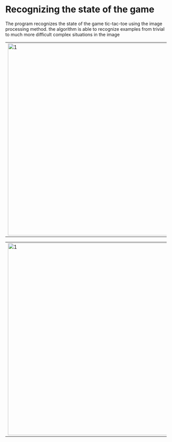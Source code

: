 # Recognizing the state of the game

The program recognizes the state of the game tic-tac-toe using the image processing method. the algorithm is able to recognize examples from trivial to much more difficult complex situations in the image

<table>
  <tr>
    <td> <img src="https://user-images.githubusercontent.com/77066408/169562453-d3b50341-2b39-4e2a-a8b3-0004d7c86bd4.png"  alt="1" width = 540px height = 600px></td>
    <td> <img src="https://user-images.githubusercontent.com/77066408/169562664-af86480b-1d21-4bee-83b2-8a27460ad3f0.png"  alt="2" width = 540px height = 600px></td>
    
  </tr> 
</table>
<table>
  <tr>
    <td> <img src="https://user-images.githubusercontent.com/77066408/169562759-ee519ed3-8ec8-40e3-9c2f-88964382e28e.png"  alt="1" width = 540px height = 600px></td>
    <td> <img src="https://user-images.githubusercontent.com/77066408/169562864-641f2f69-f2df-4013-a352-361b48060b00.png"  alt="2" width = 540px height = 600px></td>
    
  </tr> 
</table>

